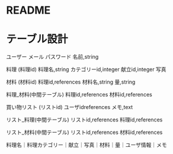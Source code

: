 # README

# テーブル設計

ユーザー
メール
パスワード
名前,string

料理
(料理id)
料理名,string
カテゴリーid,integer
献立id,integer
写真

材料
(材料id)
料理id,references
材料名,string
量,string

料理_材料(中間テーブル)
料理id,references
材料id,references

買い物リスト
(リストid)
ユーザidreferences
メモ,text

リスト_料理(中間テーブル)
リストid,references
料理id,references

リスト_材料(中間テーブル)
リストid,references
材料id,references



料理名｜料理カテゴリー｜献立｜写真｜材料｜量｜ユーザ情報｜メモ